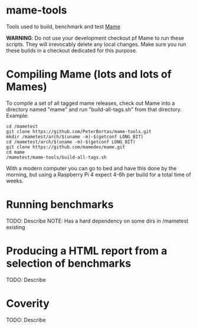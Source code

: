 # **mame-tools** #

Tools used to build, benchmark and test [Mame](https://github.com/mamedev/mame)

**WARNING**: Do not use your development checkout pf Mame to run these
scripts. They will irrevocably delete any local changes. Make sure you
run these builds in a checkout dedicated for this purpose.

Compiling Mame (lots and lots of Mames)
=======================================

To compile a set of all tagged mame releases, check out Mame into a
directory named "mame" and run "build-all-tags.sh" from that
directory. Example:

```
cd /mametest
git clone https://github.com/PeterBortas/mame-tools.git
mkdir /mametest/arch/$(uname -m)-$(getconf LONG_BIT)
cd /mametest/arch/$(uname -m)-$(getconf LONG_BIT)
git clone https://github.com/mamedev/mame.git
cd mame
/mametest/mame-tools/build-all-tags.sh
```

With a modern computer you can go to bed and have this done by the
morning, but using a Raspberry Pi 4 expect 4-6h per build for a total
time of weeks.

Running benchmarks
==================
TODO: Describe
NOTE: Has a hard dependency on some dirs in /mametest existing

Producing a HTML report from a selection of benchmarks
======================================================
TODO: Describe

Coverity
========
TODO: Describe
